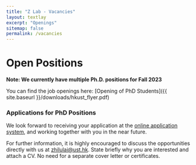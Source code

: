 ```yaml
---
title: "Z Lab - Vacancies"
layout: textlay
excerpt: "Openings"
sitemap: false
permalink: /vacancies
---
```


# Open Positions

**Note: We currently have multiple Ph.D. positions for Fall 2023**

<!-- We are always looking for new group members with passion, talent, and grit! -->

You can find the job openings here:
[Opening of PhD Students]({{ site.baseurl }}/downloads/hkust_flyer.pdf)


### Applications for PhD Positions

We look forward to receiving your application at the [online application system](https://fytgs.hkust.edu.hk/admissions/Admission-to-Guangzhou-Campus/submitting-an-application/online-application-gz), and working together with you in
the near future.

For further information, it is highly encouraged to discuss the opportunities directly with us at [zhilulai@ust.hk](mailto:zhilulai@ust.hk). State briefly why you are interested and attach a CV. No need for a separate cover letter or certificates.

<!-- ### Applications for Postdoc Positions -->

